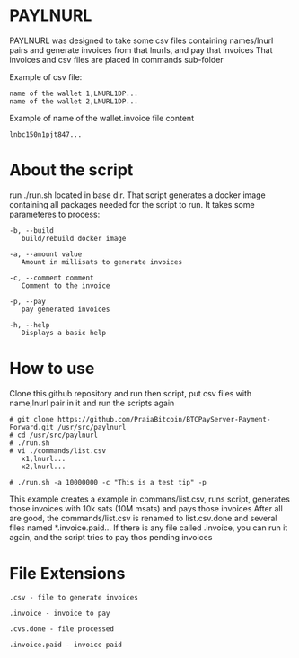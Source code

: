 # PAYLNURL

PAYLNURL was designed to take some csv files containing names/lnurl pairs and generate invoices from that lnurls, and pay that invoices
That invoices and csv files are placed in commands sub-folder

Example of csv file:
```
name of the wallet 1,LNURL1DP...
name of the wallet 2,LNURL1DP...
```
Example of name of the wallet.invoice file content
```
lnbc150n1pjt847...
```


# About the script
run ./run.sh located in base dir.
That script generates a docker image containing all packages needed for the script to run.
It takes some parameteres to process:
```
-b, --build
   build/rebuild docker image

-a, --amount value
   Amount in millisats to generate invoices

-c, --comment comment
   Comment to the invoice

-p, --pay
   pay generated invoices

-h, --help
   Displays a basic help
```

# How to use
Clone this github repository and run then script, put csv files with name,lnurl pair in it and run the scripts again
```
# git clone https://github.com/PraiaBitcoin/BTCPayServer-Payment-Forward.git /usr/src/paylnurl
# cd /usr/src/paylnurl
# ./run.sh
# vi ./commands/list.csv
   x1,lnurl...
   x2,lnurl...

# ./run.sh -a 10000000 -c "This is a test tip" -p
```
This example creates a example in commans/list.csv, runs script, generates those invoices with 10k sats (10M msats) and pays those invoices
After all are good, the commands/list.csv is renamed to list.csv.done and several files named *.invoice.paid... If there is any file called .invoice, you can run it again, and the script tries to pay thos pending invoices

# File Extensions
```
.csv - file to generate invoices

.invoice - invoice to pay

.cvs.done - file processed

.invoice.paid - invoice paid
```
